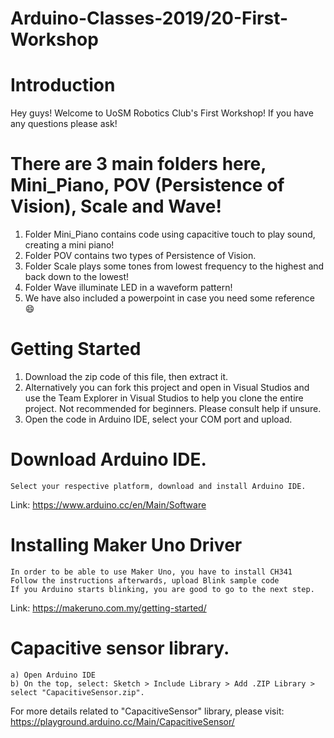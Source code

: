 # Arduino-Classes-2019/20-First-Workshop

# Introduction 
Hey guys! Welcome to UoSM Robotics Club's First Workshop! If you have any questions please ask!

# There are 3 main folders here, Mini_Piano, POV (Persistence of Vision), Scale and Wave!
1. Folder Mini_Piano contains code using capacitive touch to play sound, creating a mini piano!
2. Folder POV contains two types of Persistence of Vision.
3. Folder Scale plays some tones from lowest frequency to the highest and back down to the lowest!
4. Folder Wave illuminate LED in a waveform pattern!
5. We have also included a powerpoint in case you need some reference :smile:

# Getting Started
1. Download the zip code of this file, then extract it.
1. Alternatively you can fork this project and open in Visual Studios and use the Team Explorer in Visual Studios to help you clone the entire project. Not recommended for beginners. Please consult help if unsure.
2. Open the code in Arduino IDE, select your COM port and upload.

# Download Arduino IDE.
```
Select your respective platform, download and install Arduino IDE.
```
Link: https://www.arduino.cc/en/Main/Software

# Installing Maker Uno Driver
```
In order to be able to use Maker Uno, you have to install CH341
Follow the instructions afterwards, upload Blink sample code 
If you Arduino starts blinking, you are good to go to the next step.  
```
Link: https://makeruno.com.my/getting-started/

# Capacitive sensor library.
```
a) Open Arduino IDE
b) On the top, select: Sketch > Include Library > Add .ZIP Library > select "CapacitiveSensor.zip".
```
For more details related to "CapacitiveSensor" library, 
please visit: https://playground.arduino.cc/Main/CapacitiveSensor/
